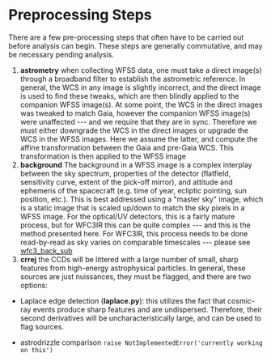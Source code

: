 # Preprocessing Steps
There are a few pre-processing steps that often have to be carried out before analysis can begin.  These steps are generally commutative, and may be necessary pending analysis.

1.  **astrometry** when collecting WFSS data, one must take a direct image(s) through a broadband filter to establish the astrometric reference.  In general, the WCS in any image is slightly incorrect, and the direct image is used to find these tweaks, which are then blindly applied to the companion WFSS image(s).  At some point, the WCS in the direct images was tweaked to match Gaia, however the companion WFSS image(s) were unaffected --- and we require that they are in sync.   Therefore we must either downgrade the WCS in the direct images or upgrade the WCS in the WFSS images.  Here we assume the latter, and compute the affine transformation between the Gaia and pre-Gaia WCS.  This transformation is then applied to the WFSS image
2.  **background** The background in a WFSS image is a complex interplay between the sky spectrum, properties of the detector (flatfield, sensitivity curve, extent of the pick-off mirror), and attitude and ephemeris of the spacecraft (e.g. time of year, ecliptic pointing, sun position, etc.).  This is best addressed using a "master sky" image, which is a static image that is scaled up/down to match the sky pixels in a WFSS image.  For the optical/UV detectors, this is a fairly mature process, but for WFC3IR this can be quite complex --- and this is the method presented here.  For WFC3IR, this process needs to be done read-by-read as sky varies on comparable timescales --- please see [wfc3\_back\_sub](https://github.com/NorPirzkal/WFC3_Back_Sub)
3.  **crrej** the CCDs will be littered with a large number of small, sharp features from high-energy astrophysical particles.  In general, these sources are just nuissances, they must be flagged, and there are two options:

   - Laplace edge detection (**laplace.py**): this utilizes the fact that cosmic-ray events produce sharp features and are undispersed.  Therefore, their second derivatives will be uncharacteristically large, and can be used to flag sources.

   - astrodrizzle comparison ```raise NotImplementedError('currently working on this')```
